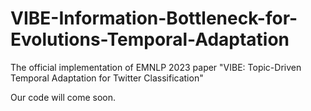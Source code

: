 # VIBE-Information-Bottleneck-for-Evolutions-Temporal-Adaptation
The official implementation of EMNLP 2023 paper "VIBE: Topic-Driven Temporal Adaptation for Twitter Classification"


Our code will come soon.
